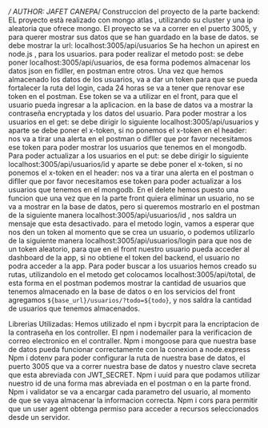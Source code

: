 */ AUTHOR: JAFET CANEPA*/
Construccion del proyecto de la parte backend:
EL proyecto està realizado con mongo atlas , utilizando su cluster y una ip aleatoria que ofrece mongo.
El proyecto se va a correr en el puerto 3005, y para querer mostrar sus datos que se han guardado en la base de datos. se debe mostrar la url: localhost:3005/api/usuarios
Se ha hechon un apirest en node.js , para los usuarios.
para poder realizar el metodo post: se debe poner localhost:3005/api/usuarios, de esa forma podemos almacenar los datos json en fidller, en postman entre otros. 
Una vez que hemos almacenado  los datos de los usuarios, va a dar un token para que se pueda fortalecer la ruta del login, cada 24 horas se va a tener que renovar ese token en el postman.
Ese token se va a utilizar en el front, para que el usuario pueda ingresar a la aplicacion.
 en la base de datos va a mostrar la contraseña encryptada y los datos del usuario.
 Para poder mostrar a los usuarios en el get: se debe dirigir lo siguiente localhost:3005/api/usuarios y aparte se debe poner el x-token, si no ponemos el x-token en el header: nos va a tirar una alerta en el postman o difller que por favor necesitamos ese token para poder mostrar los usuarios que tenemos en el mongodb.
  Para poder actualizar a los usuarios en el put: se debe dirigir lo siguiente localhost:3005/api/usuarios/id y aparte se debe poner el x-token, si no ponemos el x-token en el header: nos va a tirar una alerta en el postman o difller que por favor necesitamos ese token para poder actualizar a  los usuarios que tenemos en el mongodb.
  En el delete hemos puesto una funcion que una vez que en la parte front quiera eliminar un usuario, no se va a mostrar en la base de datos, pero si queremos mostrarlo en el postman de la siguiente manera localhost:3005/api/usuarios/id , nos saldra un mensaje que esta desactivado.
  para el metodo login, vamos a esperar que nos den un token al momento que se crea un usuario, o podemos utilizarlo de la siguiente manera localhost:3005/api/usuarios/login  para que nos  de un token aleatorio, para que en el front nuestro usuario pueda acceder al dashboard de la app, si no obtiene el token del backend, el usuario no podra acceder a la app.
  Para poder buscar a los usuarios hemos creado su rutas, utilizandolo en el metodo get colocamos localhost:3005/api/total, de esta forma en el postman podemos mostrar la cantidad de usuarios que tenemos almacenado en la base de datos o en los servicios del front agregamos `${base_url}/usuarios/?todo=${todo}`, y nos saldra la cantidad de usuarios que tenemos almacenados.


  Librerias Utilizadas: Hemos utilizado el  npm i bycrpit para la encriptacion de la contraseña en los controller.
   El npm i nodemailer para la verificacion de correo electronico en el contraller.
   Npm i mongoose para que nuestra base de datos pueda funcionar correctamente con la conexion a node.express
   Npm i  dotenv para poder configurar la ruta de nuestra base de datos, el puerto 3005 que va a correr nuestra base de datos y nuestro clave secreta que esta abreviada con JWT_SECRET.
   Npm i uuid para que podamos utilizar nuestro id de una forma mas abreviada en el postman o en la parte frond.
   Npm i validator se va a encargar cada parametro del usuario, al momento de que se vaya almacenar la informacion correcta.
   Npm i cors  para permitir que un user agent obtenga permiso para acceder a recursos seleccionados desde un servidor.

